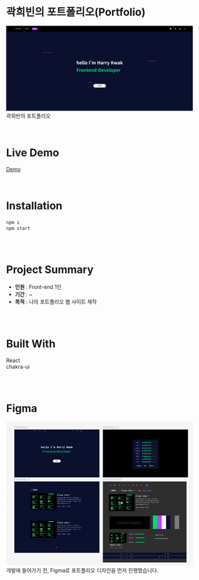 # 곽희빈의 포트폴리오(Portfolio)
<img src=public/images/main_image.png/><br/>
곽희빈의 포트폴리오
<br/><br/><br/>

# Live Demo

[Demo](portfolio-harrya123.vercel.app/)
<br/><br/><br/>

# Installation

```
npm i
npm start
```

<br/><br/>

# Project Summary

- <strong>인원</strong> : Front-end 1인
- <strong>기간</strong> : ~
- <strong>목적</strong> : 나의 포트폴리오 웹 사이트 제작

<br/><br/>

# Built With

React
<br/>
chakra-ui

<br/><br/>

# Figma
<img src=public/images/figma_image.png/><br/>
개발에 들어가기 전, Figma로 포트폴리오 디자인을 먼저 진행했습니다.